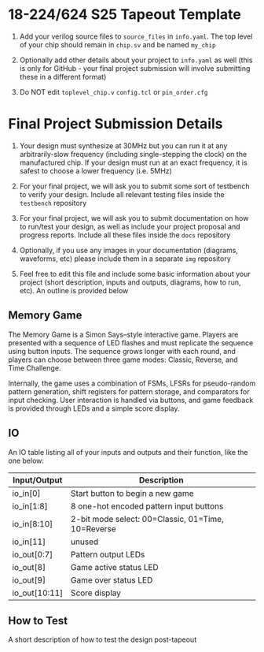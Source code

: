 # 18-224/624 S25 Tapeout Template


1. Add your verilog source files to `source_files` in `info.yaml`. The top level of your chip should remain in `chip.sv` and be named `my_chip`

  
  

2. Optionally add other details about your project to `info.yaml` as well (this is only for GitHub - your final project submission will involve submitting these in a different format)

3. Do NOT edit `toplevel_chip.v`  `config.tcl` or `pin_order.cfg`

 # Final Project Submission Details 
  
1. Your design must synthesize at 30MHz but you can run it at any arbitrarily-slow frequency (including single-stepping the clock) on the manufactured chip. If your design must run at an exact frequency, it is safest to choose a lower frequency (i.e. 5MHz)

  

2. For your final project, we will ask you to submit some sort of testbench to verify your design. Include all relevant testing files inside the `testbench` repository

  
  

3. For your final project, we will ask you to submit documentation on how to run/test your design, as well as include your project proposal and progress reports. Include all these files inside the `docs` repository

  
  

4. Optionally, if you use any images in your documentation (diagrams, waveforms, etc) please include them in a separate `img` repository

  

5. Feel free to edit this file and include some basic information about your project (short description, inputs and outputs, diagrams, how to run, etc). An outline is provided below

## Memory Game

The Memory Game is a Simon Says–style interactive game. Players are presented with a sequence of LED flashes and must replicate the sequence using button inputs. The sequence grows longer with each round, and players can choose between three game modes: Classic, Reverse, and Time Challenge.

Internally, the game uses a combination of FSMs, LFSRs for pseudo-random pattern generation, shift registers for pattern storage, and comparators for input checking. User interaction is handled via buttons, and game feedback is provided through LEDs and a simple score display.

## IO

An IO table listing all of your inputs and outputs and their function, like the one below:

| Input/Output	| Description|																
|---------------|----------------------------------------------------|
| io_in[0]      | Start button to begin a new game                   |
| io_in[1:8]    | 8 one-hot encoded pattern input buttons            |
| io_in[8:10]   | 2-bit mode select: 00=Classic, 01=Time, 10=Reverse |
| io_in[11]     | unused                                             |
| io_out[0:7]   | Pattern output LEDs                                |
| io_out[8]     | Game active status LED                             |
| io_out[9]     | Game over status LED                               |
| io_out[10:11] | Score display                                      |

## How to Test

A short description of how to test the design post-tapeout
